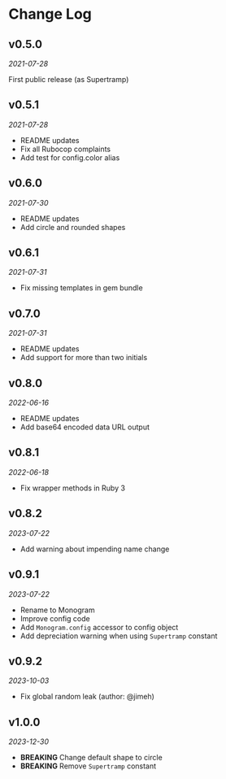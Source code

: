 # Change Log

## v0.5.0
_2021-07-28_

First public release (as Supertramp)

## v0.5.1
_2021-07-28_

- README updates
- Fix all Rubocop complaints
- Add test for config.color alias

## v0.6.0
_2021-07-30_

- README updates
- Add circle and rounded shapes
## v0.6.1
_2021-07-31_

- Fix missing templates in gem bundle
## v0.7.0
_2021-07-31_

- README updates
- Add support for more than two initials
## v0.8.0
_2022-06-16_

- README updates
- Add base64 encoded data URL output
## v0.8.1
_2022-06-18_

- Fix wrapper methods in Ruby 3
## v0.8.2
_2023-07-22_

- Add warning about impending name change
## v0.9.1
_2023-07-22_

- Rename to Monogram
- Improve config code
- Add `Monogram.config` accessor to config object
- Add depreciation warning when using `Supertramp` constant

## v0.9.2
_2023-10-03_

- Fix global random leak (author: @jimeh)

## v1.0.0
_2023-12-30_

- **BREAKING** Change default shape to circle
- **BREAKING** Remove `Supertramp` constant
